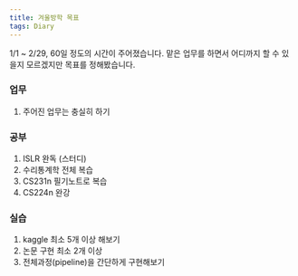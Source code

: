 ```yaml
---
title: 겨울방학 목표
tags: Diary
---
```


<!--more-->

1/1 ~ 2/29, 60일 정도의 시간이 주어졌습니다. 맡은 업무를 하면서 어디까지 할 수 있을지 모르겠지만 목표를 정해봤습니다. <br>

### 업무
1. 주어진 업무는 충실히 하기

### 공부
1. ISLR 완독 (스터디)
2. 수리통계학 전체 복습
3. CS231n 필기노트로 복습
4. CS224n 완강

### 실습
1. kaggle 최소 5개 이상 해보기
2. 논문 구현 최소 2개 이상
3. 전체과정(pipeline)을 간단하게 구현해보기
